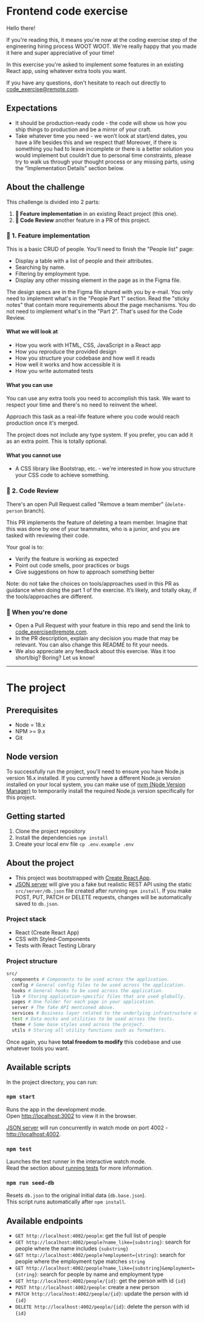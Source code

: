 # Frontend code exercise

Hello there!

If you're reading this, it means you're now at the coding exercise step of the engineering hiring process WOOT WOOT. We're really happy that you made it here and super appreciative of your time!

In this exercise you're asked to implement some features in an existing React app, using whatever extra tools you want.

If you have any questions, don't hesitate to reach out directly to code_exercise@remote.com.

## Expectations

- It should be production-ready code - the code will show us how you ship things to production and be a mirror of your craft.
- Take whatever time you need - we won’t look at start/end dates, you have a life besides this and we respect that! Moreover, if there is something you had to leave incomplete or there is a better solution you would implement but couldn’t due to personal time constraints, please try to walk us through your thought process or any missing parts, using the “Implementation Details” section below.

## About the challenge

This challenge is divided into 2 parts:

1. **🚀 Feature implementation** in an existing React project (this one).
2. **👀 Code Review** another feature in a PR of this project.

### 🚀 1. Feature implementation

This is a basic CRUD of people. You'll need to finish the "People list" page:

- Display a table with a list of people and their attributes.
- Searching by name.
- Filtering by employment type.
- Display any other missing element in the page as in the Figma file.

The design specs are in the Figma file shared with you by e-mail. You only need to implement what's in the "People Part 1" section. Read the "sticky notes" that contain more requirements about the page mechanisms.
You do not need to implement what's in the "Part 2". That's used for the Code Review.

#### What we will look at

- How you work with HTML, CSS, JavaScript in a React app
- How you reproduce the provided design
- How you structure your codebase and how well it reads
- How well it works and how accessible it is
- How you write automated tests

#### What you can use

You can use any extra tools you need to accomplish this task. We want to respect your time and there's no need to reinvent the wheel.

Approach this task as a real-life feature where you code would reach production once it's merged.

The project does not include any type system. If you prefer, you can add it as an extra point. This is totally optional.

#### What you cannot use

- A CSS library like Bootstrap, etc. - we're interested in how you structure your CSS code to achieve something.

### 👀 2. Code Review

There's an open Pull Request called "Remove a team member" (`delete-person` branch).

This PR implements the feature of deleting a team member. Imagine that this was done by one of your teammates, who is a junior, and you are tasked with reviewing their code.

Your goal is to:

- Verify the feature is working as expected
- Point out code smells, poor practices or bugs
- Give suggestions on how to approach something better

Note: do not take the choices on tools/approaches used in this PR as guidance when doing the part 1 of the exercise. It’s likely, and totally okay, if the tools/approaches are different.

### 🏁 When you're done

- Open a Pull Request with your feature in this repo and send the link to code_exercise@remote.com.
- In the PR description, explain any decision you made that may be relevant. You can also change this README to fit your needs.
- We also appreciate any feedback about this exercise. Was it too short/big? Boring? Let us know!

---

# The project

## Prerequisites

- Node = 18.x
- NPM >= 9.x
- Git

## Node version

To successfully run the project, you'll need to ensure you have Node.js version 16.x installed. If you currently have a different Node.js version installed on your local system, you can make use of [nvm (Node Version Manager)](https://github.com/nvm-sh/nvm) to temporarily install the required Node.js version specifically for this project.

## Getting started

1. Clone the project repository
2. Install the dependencies `npm install`
3. Create your local env file `cp .env.example .env`

## About the project

- This project was bootstrapped with [Create React App](https://github.com/facebook/create-react-app).
- [JSON server](https://github.com/typicode/json-server) will give you a fake but realistic REST API using the static `src/server/db.json` file created after running `npm install`. If you make POST, PUT, PATCH or DELETE requests, changes will be automatically saved to `db.json`.

### Project stack

- React (Create React App)
- CSS with Styled-Components
- Tests with React Testing Library

### Project structure

```bash
src/
  components # Components to be used across the application.
  config # General config files to be used across the application.
  hooks # General hooks to be used across the application.
  lib # Storing application-specific files that are used globally.
  pages # One folder for each page in your application.
  server # The fake API mentioned above.
  services # Business layer related to the underlying infrastructure of the application.
  test # Data mocks and utilities to be used across the tests.
  theme # Some base styles used across the project.
  utils # Storing all utility functions such as formatters.
```

Once again, you have **total freedom to modify** this codebase and use whatever tools you want.

## Available scripts

In the project directory, you can run:

### `npm start`

Runs the app in the development mode.\
Open [http://localhost:3002](http://localhost:3002) to view it in the browser.

[JSON server](https://github.com/typicode/json-server) will run concurrently in watch mode on port 4002 - [http://localhost:4002](http://localhost:4002).

### `npm test`

Launches the test runner in the interactive watch mode.\
Read the section about [running tests](https://facebook.github.io/create-react-app/docs/running-tests) for more information.

### `npm run seed-db`

Resets `db.json` to the original initial data (`db.base.json`).\
This script runs automatically after `npm install`.

## Available endpoints

- `GET http://localhost:4002/people`: get the full list of people
- `GET http://localhost:4002/people?name_like={substring}`: search for people where the name includes `{substring}`
- `GET http://localhost:4002/people?employment={string}`: search for people where the employment type matches `string`
- `GET http://localhost:4002/people?name_like={substring}&employment={string}`: search for people by name and employment type
- `GET http://localhost:4002/people/{id}`: get the person with id `{id}`
- `POST http://localhost:4002/people`: create a new person
- `PATCH http://localhost:4002/people/{id}`: update the person with id `{id}`
- `DELETE http://localhost:4002/people/{id}`: delete the person with id `{id}`
